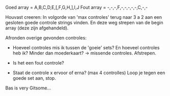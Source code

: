 Goed array = A,B,C,D,E,[,F,G,H,],I,J
Fout array = -,-,-,F,-,-,-,-,-,C,-,-

Houvast creeren:
In volgorde van 'max controles' terug naar 3 a 2 aan een gesloten goede controle strings vinden. En deze weg strepen van de begin array (deze zijn afgehandeld).

Afronden overige gevonden controles:
- Hoeveel controles mis ik tussen de 'goeie' sets? En hoeveel controles heb ik? Minder dan moederkaart? -> missende controles. Afstrepen.

- Is het een fout controle?

- Staat de controle x ervoor of erna? (max 4 controlles) Loop je tegen een goede set aan, stop.


Bas is very Gitsome...
